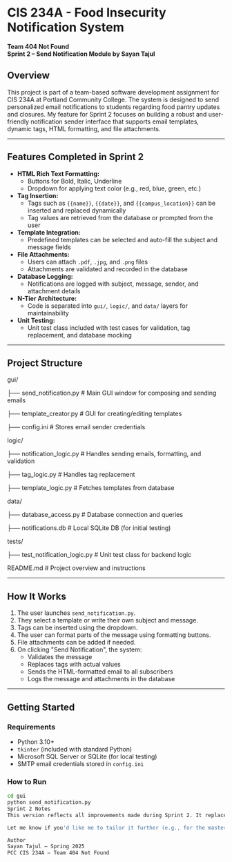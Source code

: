 # CIS 234A - Food Insecurity Notification System  
**Team 404 Not Found**  
**Sprint 2 – Send Notification Module by Sayan Tajul**

## Overview

This project is part of a team-based software development assignment for CIS 234A at Portland Community College. The system is designed to send personalized email notifications to students regarding food pantry updates and closures. My feature for Sprint 2 focuses on building a robust and user-friendly notification sender interface that supports email templates, dynamic tags, HTML formatting, and file attachments.

---

## Features Completed in Sprint 2

- **HTML Rich Text Formatting:**
  - Buttons for Bold, Italic, Underline
  - Dropdown for applying text color (e.g., red, blue, green, etc.)
- **Tag Insertion:**
  - Tags such as `{{name}}`, `{{date}}`, and `{{campus_location}}` can be inserted and replaced dynamically
  - Tag values are retrieved from the database or prompted from the user
- **Template Integration:**
  - Predefined templates can be selected and auto-fill the subject and message fields
- **File Attachments:**
  - Users can attach `.pdf`, `.jpg`, and `.png` files
  - Attachments are validated and recorded in the database
- **Database Logging:**
  - Notifications are logged with subject, message, sender, and attachment details
- **N-Tier Architecture:**
  - Code is separated into `gui/`, `logic/`, and `data/` layers for maintainability
- **Unit Testing:**
  - Unit test class included with test cases for validation, tag replacement, and database mocking

---

## Project Structure

gui/

├── send_notification.py # Main GUI window for composing and sending emails

├── template_creator.py # GUI for creating/editing templates

├── config.ini # Stores email sender credentials

logic/

├── notification_logic.py # Handles sending emails, formatting, and validation

├── tag_logic.py # Handles tag replacement

├── template_logic.py # Fetches templates from database

data/

├── database_access.py # Database connection and queries

├── notifications.db # Local SQLite DB (for initial testing)

tests/

├── test_notification_logic.py # Unit test class for backend logic

README.md # Project overview and instructions


---

## How It Works

1. The user launches `send_notification.py`.
2. They select a template or write their own subject and message.
3. Tags can be inserted using the dropdown.
4. The user can format parts of the message using formatting buttons.
5. File attachments can be added if needed.
6. On clicking "Send Notification", the system:
   - Validates the message
   - Replaces tags with actual values
   - Sends the HTML-formatted email to all subscribers
   - Logs the message and attachments in the database

---

## Getting Started

### Requirements

- Python 3.10+
- `tkinter` (included with standard Python)
- Microsoft SQL Server or SQLite (for local testing)
- SMTP email credentials stored in `config.ini`

### How to Run

```bash
cd gui
python send_notification.py
Sprint 2 Notes
This version reflects all improvements made during Sprint 2. It replaces older logic with a fully functional HTML message composer, including a tag-driven dynamic messaging engine and improved modular code architecture. The UI is designed for clarity and follows the PCC color scheme.

Let me know if you'd like me to tailor it further (e.g., for the master branch instead of the feature branch), or if you're ready to copy this into your GitHub `README.md`.

Author
Sayan Tajul – Spring 2025
PCC CIS 234A – Team 404 Not Found


